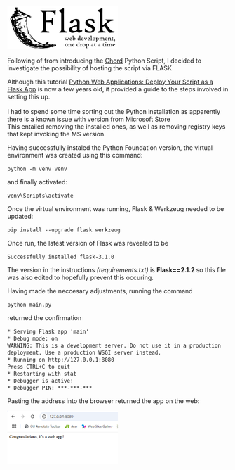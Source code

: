 <img class="image" src="/docs/assets/Flask_logo.png" width = "50%">

Following of from introducing the <a href="https://letoilenoir.github.io/2025/02/05/Chord-Generator.html">Chord</a> Python Script, I decided to investigate the possibility of hosting the script via FLASK

Although this tutorial <a href="https://realpython.com/python-web-applications/">Python Web Applications: Deploy Your Script as a Flask App</a> is now a few years old, it provided a guide to the steps involved in setting this up.<br><BR>
I had to spend some time sorting out the Python installation as apparently there is a known issue with version from Microsoft Store<br> This entailed removing the installed ones, as well as removing registry keys that kept invoking the MS version.

Having successfully instaled the Python Foundation version, the virtual environment was created using this command:
 
    python -m venv venv

and finally activated:

    venv\Scripts\activate

Once the virtual environment was running, Flask & Werkzeug needed to be updated:

    pip install --upgrade flask werkzeug

Once run, the latest version of Flask was revealed to be

    Successfully installed flask-3.1.0

The version in the instructions <i>(requirements.txt)</i> is <b>Flask==2.1.2 </b> so this file was also edited to hopefully prevent this occuring.

Having made the neccesary adjustments, running the command

    python main.py

returned the confirmation
   
    * Serving Flask app 'main'
    * Debug mode: on
    WARNING: This is a development server. Do not use it in a production deployment. Use a production WSGI server instead.
    * Running on http://127.0.0.1:8080
    Press CTRL+C to quit
    * Restarting with stat
    * Debugger is active!
    * Debugger PIN: ***-***-***

Pasting the address into the browser returned the app on the web:<br>

<img class="image" src="/docs/assets/localRun.png" width = "50%">
    


    



